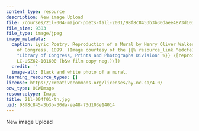 ```yaml
---
content_type: resource
description: New image Upload
file: /courses/21l-004-major-poets-fall-2001/98f8c8453b3b30daee4873d103e14014_21l-004f01-th.jpg
file_size: 9383
file_type: image/jpeg
image_metadata:
  caption: Lyric Poetry. Reproduction of a Mural by Henry Oliver Walker in the Library
    of Congress, 1899. (Image courtesy of the {{% resource_link "edcfe7b2-2431-460c-b81e-afc135deffe3"
    "Library of Congress, Prints and Photographs Division" %}} \[reproduction number,
    LC-USZ62-101600 (b&w film copy neg.)\])
  credit: ''
  image-alt: Black and white photo of a mural.
learning_resource_types: []
license: https://creativecommons.org/licenses/by-nc-sa/4.0/
ocw_type: OCWImage
resourcetype: Image
title: 21l-004f01-th.jpg
uid: 98f8c845-3b3b-30da-ee48-73d103e14014
---
```

New image Upload